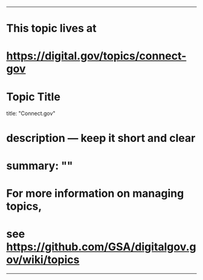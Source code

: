 
---
# This topic lives at
# https://digital.gov/topics/connect-gov

# Topic Title
title: "Connect.gov"

# description — keep it short and clear
# summary: ""


# For more information on managing topics,
# see https://github.com/GSA/digitalgov.gov/wiki/topics
---